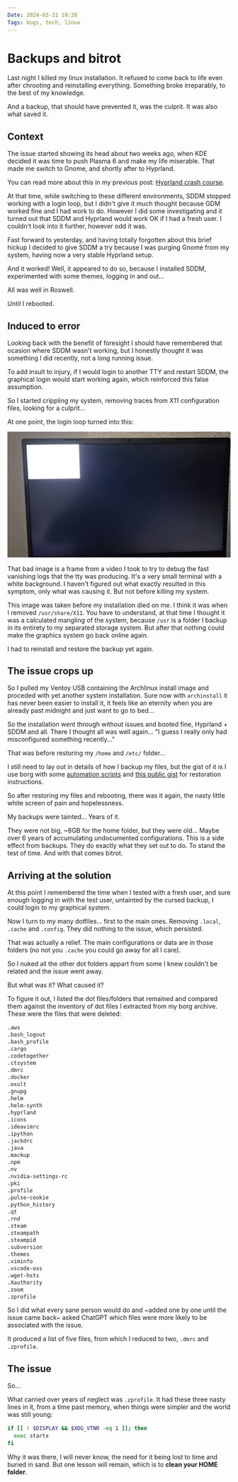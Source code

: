 ```yaml
---
Date: 2024-03-31 19:20
Tags: bugs, tech, linux
---
```


# Backups and bitrot

Last night I killed my linux installation. It refused to come back to life even after chrooting and reinstalling everything. Something broke irreparably, to the best of my knowledge.

And a backup, that should have prevented it, was the culprit. It was also what saved it.

## Context

The issue started showing its head about two weeks ago, when KDE decided it was time to push Plasma 6 and make my life miserable.
That made me switch to Gnome, and shortly after to Hyprland.

You can read more about this in my previous post: [Hyprland crash course](/2024/03/hyprland-crash-course).

At that time, while switching to these different environments, SDDM stopped working with a login loop, but I didn't give it much thought because GDM worked fine and I had work to do.
However I did some investigating and it turned out that SDDM and Hyprland would work OK if I had a fresh user. I couldn't look into it further, however odd it was.

Fast forward to yesterday, and having totally forgotten about this brief hickup I decided to give SDDM a try because I was purging Gnome from my system, having now
a very stable Hyprland setup.

And it worked! Well, it appeared to do so, because I installed SDDM, experimented with some themes, logging in and out...

All was well in Roswell.

Until I rebooted.

## Induced to error

Looking back with the benefit of foresight I should have remembered that ocasion where SDDM wasn't working, but I honestly thought it was something I did recently,
not a long running issue.

To add insult to injury, if I would login to another TTY and restart SDDM, the graphical login would start working again, which reinforced this false assumption.

So I started crippling my system, removing traces from X11 configuration files, looking for a culprit...

At one point, the login loop turned into this:

![tty1](/images/tty1-blank-white.jpg)

That bad image is a frame from a video I took to try to debug the fast vanishing logs that the tty was producing. It's a very small terminal with a white background.
I haven't figured out what exactly resulted in this symptom, only what was causing it. But not before killing my system.

This image was taken before my installation died on me. I think it was when I removed `/usr/share/X11`. You have to understand, at that time I thought it was a calculated
mangling of the system, because `/usr` is a folder I backup in its entirety to my separated storage system. But after that nothing could make the graphics system go back online again.

I had to reinstall and restore the backup yet again.

## The issue crops up

So I pulled my Ventoy USB containing the Archlinux install image and proceded with yet another system installation. Sure now with `archinstall` it has never been easier to install it,
it feels like an eternity when you are already past midnight and just want to go to bed...

So the installation went through without issues and booted fine, Hyprland + SDDM and all. There I thought all was well again... "I guess I really only had misconfigured something recently..."

That was before restoring my `/home` and `/etc/` folder...

I still need to lay out in details of how I backup my files, but the gist of it is I use borg with some [automation scripts](https://github.com/gchamon/borg-automated-backups)
and [this public gist](https://gist.github.com/gchamon/a10a23e258477e8eca67c4aa84aaccb5) for restoration instructions.

So after restoring my files and rebooting, there was it again, the nasty little white screen of pain and hopelessness.

My backups were tainted... Years of it.

They were not big, ~8GB for the home folder, but they were old... Maybe over 6 years of accumulating undocumented configurations.
This is a side effect from backups. They do exactly what they set out to do. To stand the test of time. And with that comes bitrot.

## Arriving at the solution

At this point I remembered the time when I tested with a fresh user, and sure enough logging in with the test user, untainted by the cursed backup, I could login to my graphical system.

Now I turn to my many dotfiles... first to the main ones. Removing `.local`, `.cache` and `.config`. They did nothing to the issue, which persisted.

That was actually a relief. The main configurations or data are in those folders (no not you `.cache` you could go away for all I care).

So I nuked all the other dot folders appart from some I knew couldn't be related and the issue went away.

But what was it? What caused it?

To figure it out, I listed the dot files/folders that remained and compared them against the inventory of dot files I extracted from my borg archive. These were the files that were deleted:

```
.aws
.bash_logout
.bash_profile
.cargo
.codetogether
.ctsystem
.dmrc
.docker
.exult
.gnupg
.helm
.helm-synth
.hyprland
.icons
.ideavimrc
.ipython
.jackdrc
.java
.mackup
.npm
.nv
.nvidia-settings-rc
.pki
.profile
.pulse-cookie
.python_history
.qt
.rnd
.steam
.steampath
.steampid
.subversion
.themes
.viminfo
.vscode-oss
.wget-hsts
.Xauthority
.zoom
.zprofile
```

So I did what every sane person would do and ~added one by one until the issue came back~ asked ChatGPT which files were more likely to be associated with the issue.

It produced a list of five files, from which I reduced to two, `.dmrc` and `.zprofile`.

## The issue

So...

What carried over years of neglect was `.zprofile`. It had these three nasty lines in it, from a time past memory, when things were simpler and the world was still young:

```bash
if [[ ! $DISPLAY && $XDG_VTNR -eq 1 ]]; then
  exec startx
fi
```

Why it was there, I will never know, the need for it being lost to time and buried in sand. But one lesson will remain, which is to **clean your HOME folder**.
